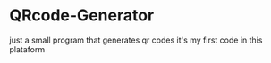 # QRcode-Generator
just a small program that generates qr codes
it's my first code in this plataform
